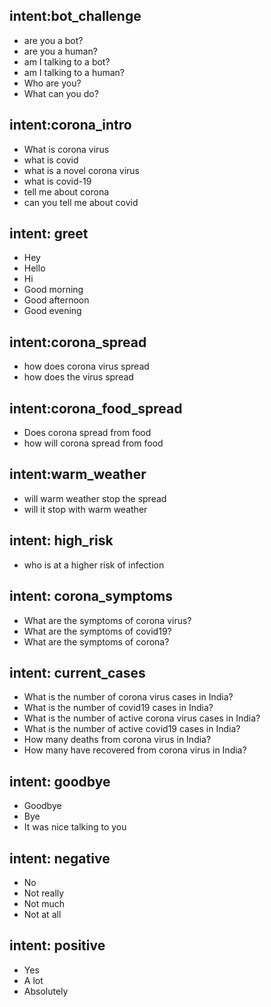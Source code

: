 
## intent:bot_challenge
- are you a bot?
- are you a human?
- am I talking to a bot?
- am I talking to a human?
- Who are you?
- What can you do?

## intent:corona_intro
- What is corona virus
- what is covid
- what is a novel corona virus
- what is covid-19
- tell me about corona
- can you tell me about covid

## intent: greet
- Hey
- Hello
- Hi
- Good morning
- Good afternoon
- Good evening

## intent:corona_spread
- how does corona virus spread
- how does the virus spread

## intent:corona_food_spread
- Does corona spread from food
- how will corona spread from food

## intent:warm_weather
- will warm weather stop the spread
- will it stop with warm weather

## intent: high_risk
- who is at a higher risk of infection

## intent: corona_symptoms
- What are the symptoms of corona virus?
- What are the symptoms of covid19?
- What are the symptoms of corona?

## intent: current_cases
- What is the number of corona virus cases in India? 
- What is the number of covid19 cases in India?
- What is the number of active corona virus cases in India?
- What is the number of active covid19 cases in India?
- How many deaths from corona virus in India?
- How many have recovered from corona virus in India?

## intent: goodbye
- Goodbye
- Bye
- It was nice talking to you

## intent: negative
- No
- Not really
- Not much
- Not at all

## intent: positive
- Yes
- A lot
- Absolutely



